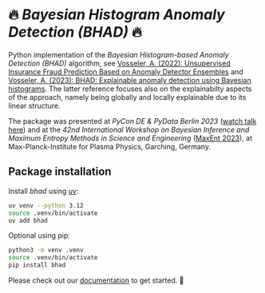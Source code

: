 # 🔥 *Bayesian Histogram Anomaly Detection (BHAD)* 🔥

Python implementation of the *Bayesian Histogram-based Anomaly Detection (BHAD)* algorithm, see [Vosseler, A. (2022): Unsupervised Insurance Fraud Prediction Based on Anomaly Detector Ensembles](https://www.researchgate.net/publication/361463552_Unsupervised_Insurance_Fraud_Prediction_Based_on_Anomaly_Detector_Ensembles) and [Vosseler, A. (2023): BHAD: Explainable anomaly detection using Bayesian histograms](https://www.researchgate.net/publication/364265660_BHAD_Explainable_anomaly_detection_using_Bayesian_histograms). The latter reference focuses also on the explainabilty aspects of the approach, namely being globally and locally explainable due to its linear structure.  

The package was presented at *PyCon DE & PyData Berlin 2023* ([watch talk here](https://www.youtube.com/watch?v=_8zfgPTD-d8&list=PLGVZCDnMOq0peDguAzds7kVmBr8avp46K&index=8)) and at the *42nd International Workshop on Bayesian Inference and Maximum Entropy Methods in Science and Engineering* ([MaxEnt 2023](https://www.mdpi.com/2673-9984/9/1/1)), at Max-Planck-Institute for Plasma Physics, Garching, Germany. 

## Package installation

Install *bhad* using [*uv*](https://github.com/astral-sh/uv): 
```bash
uv venv --python 3.12                      
source .venv/bin/activate
uv add bhad
```

Optional using pip:
```bash
python3 -m venv .venv
source .venv/bin/activate
pip install bhad                                       
```

Please check out our [documentation](https://avoss84.github.io/bayes-anomaly/) to get started. 🙂
